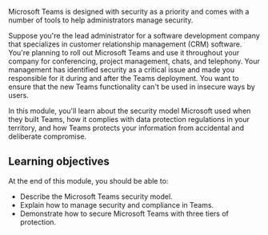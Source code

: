 Microsoft Teams is designed with security as a priority and comes with a number of tools to help administrators manage security.

Suppose you're the lead administrator for a software development company that specializes in customer relationship management (CRM) software. You're planning to roll out Microsoft Teams and use it throughout your company for conferencing, project management, chats, and telephony. Your management has identified security as a critical issue and made you responsible for it during and after the Teams deployment. You want to ensure that the new Teams functionality can't be used in insecure ways by users.

In this module, you'll learn about the security model Microsoft used when they built Teams, how it  complies with data protection regulations in your territory, and how Teams protects your information from accidental and deliberate compromise.

## Learning objectives

At the end of this module, you should be able to:

-	Describe the Microsoft Teams security model.
-	Explain how to manage security and compliance in Teams.
-	Demonstrate how to secure Microsoft Teams with three tiers of protection.

